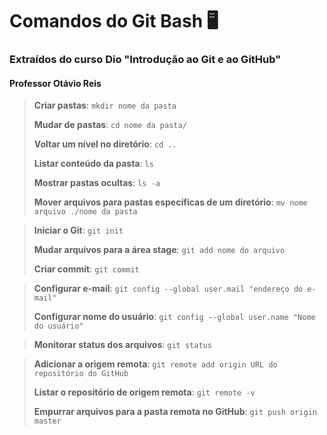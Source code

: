 # Comandos do Git Bash :desktop_computer:

### Extraídos do curso Dio "Introdução ao Git e ao GitHub"

#### Professor Otávio Reis



> **Criar pastas**: `mkdir nome da pasta`
>
> **Mudar de pastas**: `cd nome da pasta/`
>
> **Voltar um nível no diretório**: `cd ..`
>
> **Listar conteúdo da pasta**: `ls`
>
> **Mostrar pastas ocultas**: `ls -a`
>
> **Mover arquivos para pastas específicas de um diretório**: `mv nome arquivo ./nome da pasta`

> **Iniciar o Git**: `git init`
>
> **Mudar arquivos para a área stage**: `git add nome do arquivo`
>
> **Criar commit**: `git commit`    

> **Configurar e-mail**: `git config --global user.mail "endereço do e-mail"`
>
> **Configurar nome do usuário**: `git config --global user.name "Nome do usuário"`

> **Monitorar status dos arquivos**: `git status`

> **Adicionar a origem remota**: `git remote add origin URL do repositório do GitHub`
>
> **Listar o repositório de origem remota**: `git remote -v`
>
> **Empurrar arquivos para a pasta remota no GitHub**: `git push origin master`